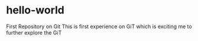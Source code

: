# hello-world
First Repository on Git This is first experience on GiT which is exciting me to further explore the GiT
